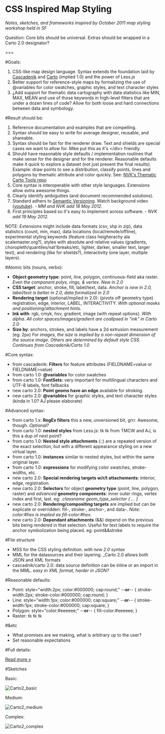 CSS Inspired Map Styling
=====================

_Notes, sketches, and frameworks inspired by October 2011 map styling workshop held in SF_

Question: Core bits should be universal. Extras should be wrapped in a Carto 2.0 designator?

===

#Goals:

1. CSS-like map design language. Syntax extends the foundation laid by [Cascadenik](https://github.com/mapnik/Cascadenik/wiki/Dictionary) and [Carto](https://github.com/mapbox/carto) (implied 1.0) and the power of Less.js
2. Better support for reference-style maps by formalizing the use of @variables for color swatches, graphic styles, and text character styles
3. ¿Add support for thematic data cartography with data statistics like MIN, MAX, MEAN and use of those keywords in high-level filters that are under a dozen lines of code? Allow for both loose and hard connections between data and symbology.


#Result should be:

1. Reference documentation and examples that are compelling.
2. Syntax should be easy to write for average designer, reusable, and shareable. 
3. Syntax should be fast for the renderer draw. Text and shields are special cases we want to allow for. Mike put this as it's &#60;/div&#62; friendly.
4. Should have reasonable style defaults / implementation routines that make sense for the designer and for the renderer. Reasonable defaults make it quick to explore a dataset (not just present the final results). Example: draw points to see a distribution, classify points, lines and polygons by thematic attribute and color quickly. See: [NVK's Thematic Carto Tools repo](https://github.com/nvkelso/thematic-carto-tools)
5. Core syntax is interoperable with other style languages. Extensions allow extra awesome things. 
6. Clearly identify ambiguities (and document recommended solutions).
7. Standard adhers to [Semantic Versioning](http://semver.org/). Watch background video ([youtube](http://www.youtube.com/watch?v=k2h2lvhzMDc)). _- MM and NVK add 18 May 2012._
8. First principles based so it's easy to implement across software. _- NVK add 19 May 2012._

NOTE: Extensions might include data formats (csv, shp in zip), data statistics (count, min, max), data locations (local/remote/offline), experimental styling keywords (feature class heigherachy ala scalemaster.org?), styles with absolute and relative values (gradients, choropleth/quantiles/nat'lbreaks/etc, lighter, darker, smaller text, larger text), and rendering (like for shields?), interactivity (one layer, multiple layers).


#Atomic bits (nouns, verbs):

* **Object geometry type**: point, line, polygon, continuous-field aka raster. _Even the component polys, rings, & vertex. New in 2.0_
* **CSS target**: anchor, stroke, fill, label/text, data. _Anchor is new in 2.0, label/text is better in 2.0, data formalized in 2.0_
* **Rendering target** (optional/implied in 2.0): (pivots off geometry type) registration, edge, interior, LABEL, INTERACTIVITY. _With optional masks and positioning/attachment hints._
* **Ink with**: rgb, cmyk, hsv, gradient, image (with repeat options). _With alpha. All color spaces/images/gradient are coallpsed in "ink" in Carto 2.0_
* **Size by**: anchors, strokes, and labels have a 2d extrusion measurement (eg: 2px) _For images, the size is implied by a non-repeat dimension of the source image. Others are determined by default style CSS. Continues from Cascadenik/Carto 1.0_


#Core syntax:

* from cascadenik: **Filters** for feature attributes (FIELDNAME=value or FIELDNAME>value)
* from carto  1.0: **@variables** for color swatches
* from carto  1.0: **FontSets**: very important for multilingual characters and UTF-8 labels, font fallbacks
* new  carto  2.0: **Point geoms have an edge** available for stroking.
* new  carto  2.0: **@variables** for graphic styles, and text character styles (kinda in 1.0? AJ please elaborate)

#Advanced syntax:

* from carto  1.x: **RegEx filters** this a new, unversioned bit, grrr. Awesome, though. _Optional?_
* from carto  1.0: **nested styles** from Less.js: tk tk from TMCW and AJ, is this a dup of next point?
* from carto  1.0: **Nested style attachments** (::) are a repeated version of the exact selection, but with a different appearance styling on a new virtual layer.
* from carto  1.0: **instances** similar to nested styles, but within the same original layer. 
* from carto  1.0: **expressions** for modifying color swatches, stroke-widths, etc.
* new  carto  2.0: **Special rendering targets w/r/t attachements**: interior, edge, registration.
* new  carto  2.0: **Selectors** for object **geometry type** (point, line, polygon, raster) and _advanced_ **geometry components**: inner outer rings, vertex index and first, last. eg: _.classname geom_type_selector { ... }_
* new  carto  2.0: **Rendering/compositing targets** are implied but can be explicate or overridden: fill-, stroke-, anchor-, and data-. _Note: color:#hex is implied as fill-color:#hex._
* new  carto  2.0: **Dependant attachments** (&&) depend on the previous bits being rendered in that selection. Useful for text labels to require the anchor symbolization being placed. eg: point&&stroke


#File structure

* MSS for the CSS styling definition. _with new 2.0 syntax_
* MML for the datasources and their layering. _Carto 2.0 allows both JSON and XML formats
* cascadnik/carto 2.0: data source definition can be inline or an import in the MML. _easy in XML format, harder in JSON?_


#Reasonable defaults:

* Point: style="width:2px; color:#000000; cap:round;" --**or**-- { stroke-width:2px; stroke-color:#000000; cap:round; }
* Line: style="width:1px; color:#000000; cap:square;" --**or**-- { stroke-width:1px; stroke-color:#000000; cap:square; }
* Polygon: style="color:#eeeeee;" --**or**-- { fill-color:#eeeeee; }
* Raster: tk tk tk


#&etc

* What promises are we making, what is arbitrary up to the user?
* Set reasonable expectations


#Full details:

[Read more »](https://github.com/nvkelso/carto-css-map-styling/blob/master/full_details.md)


#Sketches

Basic:

![Carto2_basic](https://github.com/nvkelso/carto-css-map-styling/raw/master/images/carto_simple.png)

Medium:

![Carto2_medium](https://github.com/nvkelso/carto-css-map-styling/raw/master/images/carto_medium.png)

Complex:

![Carto2_complex](https://github.com/nvkelso/carto-css-map-styling/raw/master/images/carto_complex.png)